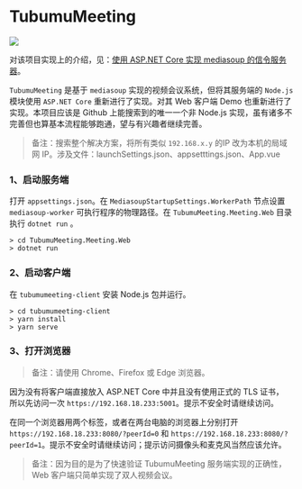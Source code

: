 # TubumuMeeting

![](http://blog.tubumu.com/postimages/mediasoup-01/004.jpg)

对该项目实现上的介绍，见：[使用 ASP.NET Core 实现 mediasoup 的信令服务器](https://blog.tubumu.com/2020/05/05/mediasoup-01/)。

`TubumuMeeting` 是基于 `mediasoup` 实现的视频会议系统，但将其服务端的 `Node.js` 模块使用 `ASP.NET Core` 重新进行了实现。对其 Web 客户端 Demo 也重新进行了实现。本项目应该是 Github 上能搜索到的唯一一个非 Node.js 实现，虽有诸多不完善但也算基本流程能够跑通，望与有兴趣者继续完善。

> 备注：搜索整个解决方案，将所有类似 `192.168.x.y` 的IP 改为本机的局域网 IP。涉及文件：launchSettings.json、appsetttings.json、App.vue

### 1、启动服务端

打开 `appsettings.json`。在 `MediasoupStartupSettings.WorkerPath` 节点设置 `mediasoup-worker` 可执行程序的物理路径。在 `TubumuMeeting.Meeting.Web` 目录执行 `dotnet run` 。

```
> cd TubumuMeeting.Meeting.Web
> dotnet run
```

### 2、启动客户端

在 `tubumumeeting-client` 安装 Node.js 包并运行。

```
> cd tubumumeeting-client
> yarn install
> yarn serve
```

### 3、打开浏览器

>备注：请使用 Chrome、Firefox 或 Edge 浏览器。

因为没有将客户端直接放入 ASP.NET Core 中并且没有使用正式的 TLS 证书， 所以先访问一次 `https://192.168.18.233:5001`。提示不安全时请继续访问。

在同一个浏览器用两个标签，或者在两台电脑的浏览器上分别打开`https://192.168.18.233:8080/?peerId=0` 和 `https://192.168.18.233:8080/?peerId=1`。提示不安全时请继续访问；提示访问摄像头和麦克风当然应该允许。

> 备注：因为目的是为了快速验证 TubumuMeeting 服务端实现的正确性，Web 客户端只简单实现了双人视频会议。


